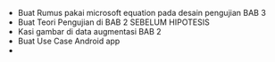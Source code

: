 - Buat Rumus pakai microsoft equation pada desain pengujian BAB 3
- Buat Teori Pengujian di BAB 2 SEBELUM HIPOTESIS
- Kasi gambar di data augmentasi BAB 2
- Buat Use Case Android app
- 